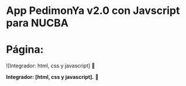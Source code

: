# App PedimonYa v2.0 con Javscript para NUCBA #

# Página:  #

![Integrador: html, css y javascript] 👋

**Integrador: [html, css y javascript].** 🚀